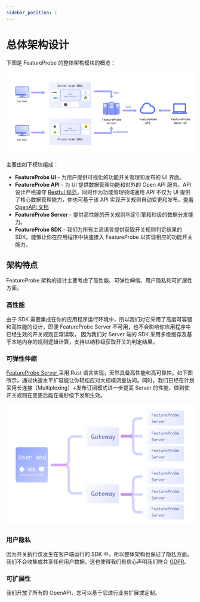 ```yaml
---
sidebar_position: 1
---
```


# 总体架构设计

下图是  FeatureProbe 的整体架构模块的概览：

![featureprobe architecture](../../../../../pictures/structure.png)

主要由如下模块组成：

- **FeatureProbe UI**  - 为用户提供可视化的功能开关管理和发布的 UI 界面。
- **FeatureProbe API** - 为 UI 提供数据管理功能和对外的 Open API 服务。API 设计严格遵守 [Restful 规范](https://www.redhat.com/zh/topics/api/what-is-a-rest-api)，同时作为功能管理领域通用 API 不仅为 UI 提供了核心数据管理能力，你也可基于该 API 实现开关规则自动变更和发布。[查看 OpenAPI 文档](https://featureprobe.io/api-docs)
- **FeatureProbe Server** - 提供高性能的开关规则判定引擎和秒级的数据分发能力。
- **FeatureProbe SDK** - 我们为所有主流语言提供获取开关规则判定结果的 SDK，能够让你在应用程序中快速接入 FeatureProbe 以实现相应的功能开关能力。

## 架构特点

FeatureProbe 架构的设计主要考虑了高性能、可弹性伸缩、用户隐私和可扩展性方面。

### 高性能

由于 SDK 需要集成在你的应用程序运行环境中，所以我们对它采用了高度可容错和高性能的设计，即便 FeatureProbe Server 不可用，也不会影响你应用程序中已经生效的开关规则正常读取， 因为我们对 Server 端的 SDK 采用多级缓存及基于本地内存的规则逻辑计算，支持以纳秒级获取开关的判定结果。

### 可弹性伸缩

[FeatureProbe Server ](https://github.com/FeatureProbe/feature-probe-server)采用 Rust 语言实现，天然具备高性能和高可靠性。如下图所示，通过快速水平扩容能让你轻松应对大规模流量访问。同时，我们已经在计划采用长连接（Multiplexing）+发布订阅模式进一步提高 Server 的性能，做到使开关规则在变更后能在毫秒级下发和生效。

![featureprobe server](../../../../../pictures/feature-probe-server.png)

### 用户隐私

因为开关执行仅发生在客户端运行的 SDK 中，所以整体架构也保证了隐私方面。我们不会收集或共享任何用户数据，这也使得我们有信心声明我们符合 [GDPR](https://gdpr-info.eu/)。

### 可扩展性

我们开放了所有的 OpenAPI，您可以基于它进行业务扩展或定制。
